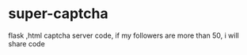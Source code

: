 # super-captcha
flask ,html captcha server code, if my followers are more than 50, i will share code
